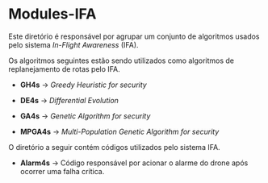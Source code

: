 # Modules-IFA

Este diretório é responsável por agrupar um conjunto de algoritmos usados pelo sistema *In-Flight Awareness* (IFA). 

Os algoritmos seguintes estão sendo utilizados como algoritmos de replanejamento de rotas pelo IFA.

* **GH4s** -> *Greedy Heuristic for security*

* **DE4s** -> *Differential Evolution*

* **GA4s** -> *Genetic Algorithm for security*

* **MPGA4s** ->  *Multi-Population Genetic Algorithm for security*

O diretório a seguir contém códigos utilizados pelo sistema IFA.

* **Alarm4s** -> Código responsável por acionar o alarme do drone após ocorrer uma falha crítica. 
